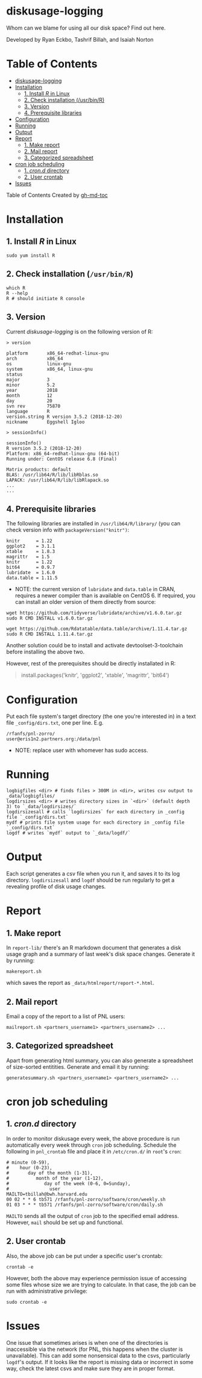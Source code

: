 # diskusage-logging

Whom can we blame for using all our disk space?  Find out here.

Developed by Ryan Eckbo, Tashrif Billah, and Isaiah Norton

Table of Contents
=================

   * [diskusage-logging](#diskusage-logging)
   * [Installation](#installation)
      * [1. Install <em>R</em> in Linux](#1-install-r-in-linux)
      * [2. Check installation (/usr/bin/R)](#2-check-installation-usrbinr)
      * [3. Version](#3-version)
      * [4. Prerequisite libraries](#4-prerequisite-libraries)
   * [Configuration](#configuration)
   * [Running](#running)
   * [Output](#output)
   * [Report](#report)
      * [1. Make report](#1-make-report)
      * [2. Mail report](#2-mail-report)
      * [3. Categorized spreadsheet](#3-categorized-spreadsheet)   
   * [cron job scheduling](#cron-job-scheduling)
      * [1. <em>cron.d</em> directory](#1-crond-directory)
      * [2. User crontab](#2-user-crontab)
   * [Issues](#issues)


Table of Contents Created by [gh-md-toc](https://github.com/ekalinin/github-markdown-toc)


# Installation

## 1. Install *R* in Linux

    sudo yum install R
    
## 2. Check installation (`/usr/bin/R`)

    which R
    R --help
    R # should initiate R console

## 3. Version

Current *diskusage-logging* is on the following version of R:
    
    > version
    
    platform       x86_64-redhat-linux-gnu
    arch           x86_64
    os             linux-gnu
    system         x86_64, linux-gnu
    status
    major          3
    minor          5.2
    year           2018
    month          12
    day            20
    svn rev        75870
    language       R
    version.string R version 3.5.2 (2018-12-20)
    nickname       Eggshell Igloo

    > sessionInfo()
    
    sessionInfo()
    R version 3.5.2 (2018-12-20)
    Platform: x86_64-redhat-linux-gnu (64-bit)
    Running under: CentOS release 6.8 (Final)

    Matrix products: default
    BLAS: /usr/lib64/R/lib/libRblas.so
    LAPACK: /usr/lib64/R/lib/libRlapack.so
    ...
    ...

    
## 4. Prerequisite libraries
The following libraries are installed in `/usr/lib64/R/library/` (you can check version info
with `packageVersion("knitr")`:


    knitr      = 1.22
    ggplot2    = 3.1.1
    xtable     = 1.8.3
    magrittr   = 1.5
    knitr      = 1.22
    bit64      = 0.9.7
    lubridate  = 1.6.0
    data.table = 1.11.5
    

* NOTE: the current version of `lubridate` and `data.table` in CRAN, requires 
a newer compiler than is available on CentOS 6. If required, you can install an older version of 
them directly from source:

```
wget https://github.com/tidyverse/lubridate/archive/v1.6.0.tar.gz
sudo R CMD INSTALL v1.6.0.tar.gz  
  
wget https://github.com/Rdatatable/data.table/archive/1.11.4.tar.gz
sudo R CMD INSTALL 1.11.4.tar.gz
```

Another solution could be to install and activate devtoolset-3-toolchain before installing the above two.

However, rest of the prerequisites should be directly installated in R:

  > install.packages('knitr', 'ggplot2', 'xtable', 'magrittr', 'bit64')


# Configuration

Put each file system's target directory (the one you're interested in) in a
text file `_config/dirs.txt`, one per line. E.g.

    /rfanfs/pnl-zorro/
    user@eris1n2.partners.org:/data/pnl

* NOTE: replace user with whomever has sudo access.
    
# Running

    logbigfiles <dir> # finds files > 300M in <dir>, writes csv output to _data/logbigfiles/
    logdirsizes <dir> # writes directory sizes in `<dir>` (default depth 3) to `_data/logdirsizes/`
    logdirsizesall # calls `logdirsizes` for each directory in _config file `_config/dirs.txt`
    mydf # prints file system usage for each directory in _config file `_config/dirs.txt`
    logdf # writes `mydf` output to `_data/logdf/`

# Output

Each script generates a csv file when you run it, and saves it to its log directory.
`logdirsizesall` and `logdf` should be run regularly to get a revealing profile of
disk usage changes.

# Report

## 1. Make report

In `report-lib/` there's an R markdown document that generates a disk usage graph and a summary
of last week's disk space changes. Generate it by running:

    makereport.sh

which saves the report as `_data/htmlreport/report-*.html`. 

## 2. Mail report

Email a copy of the report to a list of PNL users:

    mailreport.sh <partners_username1> <partners_username2> ...

## 3. Categorized spreadsheet

Apart from generating html summary, you can also generate a spreadsheet of size-sorted entitities. 
Generate and email it by running:

    generatesummary.sh <partners_username1> <partners_username2> ...

# cron job scheduling

## 1. *cron.d* directory

In order to monitor diskusage every week, the above procedure is run automatically 
every week through `cron` job scheduling. Schedule the following in `pnl_crontab` file 
and place it in `/etc/cron.d/` in `root`'s `cron`:
    
    # minute (0-59),
    #    hour (0-23),
    #       day of the month (1-31),
    #          month of the year (1-12),
    #             day of the week (0-6, 0=Sunday),
    #               user
    MAILTO=tbillah@bwh.harvard.edu
    00 02 * * 6 tb571 /rfanfs/pnl-zorro/software/cron/weekly.sh
    01 03 * * * tb571 /rfanfs/pnl-zorro/software/cron/daily.sh


`MAILTO` sends all the output of `cron` job to the specified email address. However, `mail` should be 
set up and functional. 

## 2. User crontab

Also, the above job can be put under a specific user's crontab:
    
    crontab -e

However, both the above may experience permission issue of accessing some files 
whose size we are trying to calculate. In that case, the job can be run with 
administrative privilege:
    
    sudo crontab -e
    

# Issues

One issue that sometimes arises is when one of the directories is inaccessible via the
network (for PNL, this happens when the cluster is unavailable). This can add some
nonsensical data to the csvs, particularly `logdf`'s output.  If it looks like the
report is missing data or incorrect in some way, check the latest csvs and make sure
they are in proper format.

